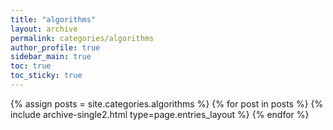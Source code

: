 ```yaml
---
title: "algorithms"
layout: archive
permalink: categories/algorithms
author_profile: true
sidebar_main: true
toc: true
toc_sticky: true
--- 
```



{% assign posts = site.categories.algorithms %}
{% for post in posts %} {% include archive-single2.html type=page.entries_layout %} {% endfor %}
